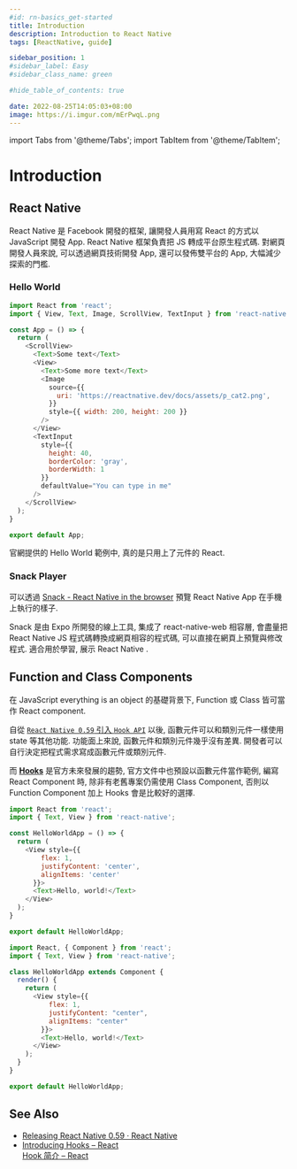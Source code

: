 ```yaml
---
#id: rn-basics_get-started
title: Introduction
description: Introduction to React Native
tags: [ReactNative, guide]

sidebar_position: 1
#sidebar_label: Easy
#sidebar_class_name: green

#hide_table_of_contents: true

date: 2022-08-25T14:05:03+08:00
image: https://i.imgur.com/mErPwqL.png
---
```

	
import Tabs from '@theme/Tabs';
import TabItem from '@theme/TabItem';

Introduction
============

React Native
------------

React Native 是 Facebook 開發的框架, 讓開發人員用寫 React 的方式以 JavaScript 開發 App.
React Native 框架負責把 JS 轉成平台原生程式碼.
對網頁開發人員來說, 可以透過網頁技術開發 App, 還可以發佈雙平台的 App, 大幅減少探索的門檻.

### Hello World ###

``` js title="Hello World.js"
import React from 'react';
import { View, Text, Image, ScrollView, TextInput } from 'react-native';

const App = () => {
  return (
    <ScrollView>
      <Text>Some text</Text>
      <View>
        <Text>Some more text</Text>
        <Image
          source={{
            uri: 'https://reactnative.dev/docs/assets/p_cat2.png',
          }}
          style={{ width: 200, height: 200 }}
        />
      </View>
      <TextInput
        style={{
          height: 40,
          borderColor: 'gray',
          borderWidth: 1
        }}
        defaultValue="You can type in me"
      />
    </ScrollView>
  );
}

export default App;
```

官網提供的 Hello World 範例中, 真的是只用上了元件的 React. 

### Snack Player ###

可以透過 [Snack - React Native in the browser](https://snack.expo.dev/) 預覽 React Native App 在手機上執行的樣子.

Snack 是由 Expo 所開發的線上工具, 集成了 react-native-web 相容層, 
會盡量把 React Native JS 程式碼轉換成網頁相容的程式碼, 可以直接在網頁上預覽與修改程式.
適合用於學習, 展示 React Native . 



Function and Class Components
-----------------------------

在 JavaScript everything is an object 的基礎背景下, Function 或 Class 皆可當作 React component.

自從 [`React Native 0.59` 引入 `Hook API`](https://reactnative.dev/blog/2019/03/12/releasing-react-native-059) 以後,
函數元件可以和類別元件一樣使用 state 等其他功能. 功能面上來說, 函數元件和類別元件幾乎沒有差異.
開發者可以自行決定把程式需求寫成函數元件或類別元件.

而 [__Hooks__](https://reactjs.org/docs/hooks-intro.html) 是官方未來發展的趨勢, 
官方文件中也預設以函數元件當作範例, 
編寫 React Component 時, 除非有老舊專案仍需使用 Class Component,
否則以 Function Component 加上 Hooks 會是比較好的選擇.

<Tabs>
  <TabItem value="func" label="Function Component" default>

``` js title='Hello World function component.js'
import React from 'react';
import { Text, View } from 'react-native';

const HelloWorldApp = () => {
  return (
    <View style={{
        flex: 1,
        justifyContent: 'center',
        alignItems: 'center'
      }}>
      <Text>Hello, world!</Text>
    </View>
  );
}

export default HelloWorldApp;
```

  </TabItem>
  <TabItem value="class" label="Class Component">

``` js title="Hello Worls class component"
import React, { Component } from 'react';
import { Text, View } from 'react-native';

class HelloWorldApp extends Component {
  render() {
    return (
      <View style={{
          flex: 1,
          justifyContent: "center",
          alignItems: "center"
        }}>
        <Text>Hello, world!</Text>
      </View>
    );
  }
}

export default HelloWorldApp;
```

  </TabItem>
</Tabs>


See Also
--------

- [Releasing React Native 0.59 · React Native](https://reactnative.dev/blog/2019/03/12/releasing-react-native-059)
- [Introducing Hooks – React](https://reactjs.org/docs/hooks-intro.html)   
  [Hook 简介 – React](https://zh-hans.reactjs.org/docs/hooks-intro.html)
